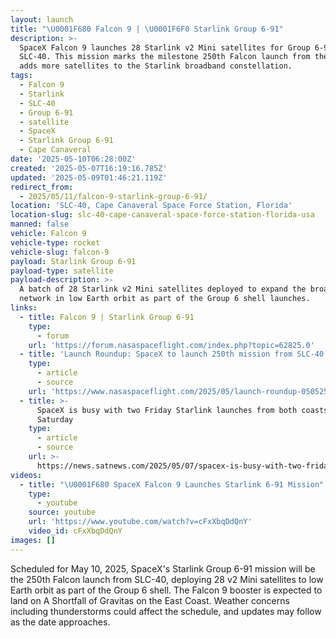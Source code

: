```yaml
---
layout: launch
title: "\U0001F680 Falcon 9 | \U0001F6F0 Starlink Group 6-91"
description: >-
  SpaceX Falcon 9 launches 28 Starlink v2 Mini satellites for Group 6-91 from
  SLC-40. This mission marks the milestone 250th Falcon launch from the pad and
  adds more satellites to the Starlink broadband constellation.
tags:
  - Falcon 9
  - Starlink
  - SLC-40
  - Group 6-91
  - satellite
  - SpaceX
  - Starlink Group 6-91
  - Cape Canaveral
date: '2025-05-10T06:28:00Z'
created: '2025-05-07T16:19:16.785Z'
updated: '2025-05-09T01:46:21.119Z'
redirect_from:
  - 2025/05/11/falcon-9-starlink-group-6-91/
location: 'SLC-40, Cape Canaveral Space Force Station, Florida'
location-slug: slc-40-cape-canaveral-space-force-station-florida-usa
manned: false
vehicle: Falcon 9
vehicle-type: rocket
vehicle-slug: falcon-9
payload: Starlink Group 6-91
payload-type: satellite
payload-description: >-
  A batch of 28 Starlink v2 Mini satellites deployed to expand the broadband
  network in low Earth orbit as part of the Group 6 shell launches.
links:
  - title: Falcon 9 | Starlink Group 6-91
    type:
      - forum
    url: 'https://forum.nasaspaceflight.com/index.php?topic=62825.0'
  - title: 'Launch Roundup: SpaceX to launch 250th mission from SLC-40'
    type:
      - article
      - source
    url: 'https://www.nasaspaceflight.com/2025/05/launch-roundup-050525/'
  - title: >-
      SpaceX is busy with two Friday Starlink launches from both coasts + one on
      Saturday
    type:
      - article
      - source
    url: >-
      https://news.satnews.com/2025/05/07/spacex-is-busy-with-two-friday-starlink-launches-from-both-coasts-one-on-saturday/
videos:
  - title: "\U0001F680 SpaceX Falcon 9 Launches Starlink 6-91 Mission"
    type:
      - youtube
    source: youtube
    url: 'https://www.youtube.com/watch?v=cFxXbqDdQnY'
    video_id: cFxXbqDdQnY
images: []
---
```

Scheduled for May 10, 2025, SpaceX's Starlink Group 6-91 mission will be the 250th Falcon launch from SLC-40, deploying 28 v2 Mini satellites to low Earth orbit as part of the Group 6 shell. The Falcon 9 booster is expected to land on A Shortfall of Gravitas on the East Coast. Weather concerns including thunderstorms could affect the schedule, and updates may follow as the date approaches.
